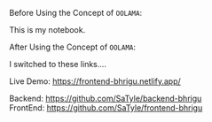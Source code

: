 Before Using the Concept of `OOLAMA`:

This is my notebook.

After Using the Concept of `OOLAMA`:

I switched to these links....

Live Demo: https://frontend-bhrigu.netlify.app/

Backend: https://github.com/SaTyle/backend-bhrigu <br>
FrontEnd: https://github.com/SaTyle/frontend-bhrigu
